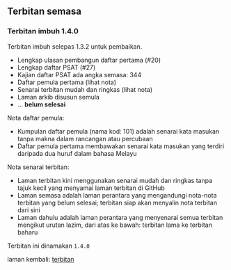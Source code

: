 ---
---

## Terbitan semasa

### Terbitan imbuh 1.4.0

Terbitan imbuh selepas 1.3.2 untuk pembaikan.

* Lengkap ulasan pembangun daftar pertama (#20)
* Lengkap daftar PSAT (#27)
* Kajian daftar PSAT ada angka semasa: 344
* Daftar pemula pertama (lihat nota)
* Senarai terbitan mudah dan ringkas (lihat nota)
* Laman arkib disusun semula
* ... **belum selesai**

Nota daftar pemula:

* Kumpulan daftar pemula (nama kod: 101) adalah senarai
kata masukan tanpa makna dalam rancangan atau percubaan
* Daftar pemula pertama membawakan senarai kata masukan
yang terdiri daripada dua huruf dalam bahasa Melayu

Nota senarai terbitan:

* Laman terbitan kini menggunakan senarai mudah dan ringkas
tanpa tajuk kecil yang menyamai laman terbitan di GitHub
* Laman semasa adalah laman perantara yang mengandungi
nota-nota terbitan yang belum selesai; terbitan siap akan
menyalin nota terbitan dari sini
* Laman dahulu adalah laman perantara yang menyenarai semua
terbitan mengikut urutan lazim, dari atas ke bawah:
terbitan lama ke terbitan baharu

Terbitan ini dinamakan `1.4.0`

laman kembali: [terbitan][0]

  [0]: index.md

